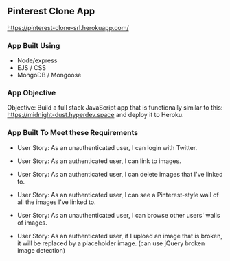 ## Pinterest Clone App
https://pinterest-clone-srl.herokuapp.com/

### App Built Using

- Node/express
- EJS / CSS
- MongoDB / Mongoose


### App Objective
Objective: Build a full stack JavaScript app that is functionally similar to this: https://midnight-dust.hyperdev.space and deploy it to Heroku.

### App Built To Meet these Requirements

- User Story: As an unauthenticated user, I can login with Twitter.

- User Story: As an authenticated user, I can link to images.

- User Story: As an authenticated user, I can delete images that I've linked to.

- User Story: As an authenticated user, I can see a Pinterest-style wall of all the images I've linked to.

- User Story: As an unauthenticated user, I can browse other users' walls of images.

- User Story: As an authenticated user, if I upload an image that is broken, it will be replaced by a placeholder image. (can use jQuery broken image detection)
